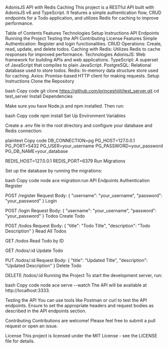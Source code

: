 AdonisJS API with Redis Caching
This project is a RESTful API built with AdonisJS v6 and TypeScript. It features a simple authentication flow, CRUD endpoints for a Todo application, and utilizes Redis for caching to improve performance.

Table of Contents
Features
Technologies
Setup Instructions
API Endpoints
Running the Project
Testing the API
Contributing
License
Features
Simple Authentication: Register and login functionalities.
CRUD Operations: Create, read, update, and delete todos.
Caching with Redis: Utilizes Redis to cache responses for improved performance.
Technologies
AdonisJS: Web framework for building APIs and web applications.
TypeScript: A superset of JavaScript that compiles to plain JavaScript.
PostgreSQL: Relational database used to store todos.
Redis: In-memory data structure store used for caching.
Axios: Promise-based HTTP client for making requests.
Setup Instructions
Clone the Repository

bash
Copy code
git clone https://github.com/princeshiiit/test_server.git
cd test_server
Install Dependencies

Make sure you have Node.js and npm installed. Then run:

bash
Copy code
npm install
Set Up Environment Variables

Create a .env file in the root directory and configure your database and Redis connection:

plaintext
Copy code
DB_CONNECTION=pg
PG_HOST=127.0.0.1
PG_PORT=5432
PG_USER=your_username
PG_PASSWORD=your_password
PG_DB_NAME=your_database

REDIS_HOST=127.0.0.1
REDIS_PORT=6379
Run Migrations

Set up the database by running the migrations:

bash
Copy code
node ace migration:run
API Endpoints
Authentication
Register

POST /register
Request Body: { "username": "your_username", "password": "your_password" }
Login

POST /login
Request Body: { "username": "your_username", "password": "your_password" }
Todos
Create Todo

POST /todos
Request Body: { "title": "Todo Title", "description": "Todo Description" }
Read All Todos

GET /todos
Read Todo by ID

GET /todos/:id
Update Todo

PUT /todos/:id
Request Body: { "title": "Updated Title", "description": "Updated Description" }
Delete Todo

DELETE /todos/:id
Running the Project
To start the development server, run:

bash
Copy code
node ace serve --watch
The API will be available at http://localhost:3333.

Testing the API
You can use tools like Postman or curl to test the API endpoints. Ensure to set the appropriate headers and request bodies as described in the API endpoints section.

Contributing
Contributions are welcome! Please feel free to submit a pull request or open an issue.

License
This project is licensed under the MIT License - see the LICENSE file for details.

